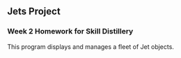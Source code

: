 ## Jets Project

### Week 2 Homework for Skill Distillery

This program displays and manages a fleet of Jet objects.